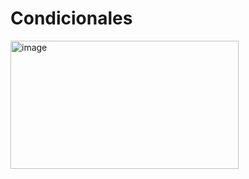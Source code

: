 # Condicionales
<img width="365" height="205" alt="image" src="https://github.com/user-attachments/assets/49aeabae-1ff5-40c0-94d7-2fbb571b46c0" />
